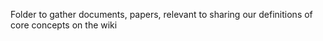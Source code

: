 Folder to gather documents, papers, relevant to sharing our definitions of core concepts on the wiki

